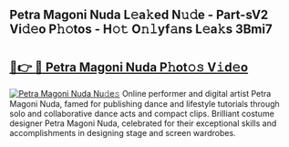 ## Petra Magoni Nuda L𝚎a𝚔ed N𝚞𝚍e - Part-sV2 Vi𝚍𝚎o P𝚑𝚘tos - H𝚘𝚝 O𝚗𝚕yf𝚊ns L𝚎a𝚔s 3Bmi7

# <h2><a href="http://kf7b44.oniu.top/?m=Petra+Magoni+Nuda">🔗👉 🔴 Petra Magoni Nuda P𝚑ot𝚘𝚜 V𝚒d𝚎o</a></h2>

[![Petra Magoni Nuda Nu𝚍e𝚜](https://i.imgur.com/0qMVB7G.gif)](http://kf7b44.oniu.top/?m=Petra+Magoni+Nuda)
Online performer and digital artist Petra Magoni Nuda, famed for publishing dance and lifestyle tutorials through solo and collaborative dance acts and compact clips. Brilliant costume designer Petra Magoni Nuda, celebrated for their exceptional skills and accomplishments in designing stage and screen wardrobes.  
